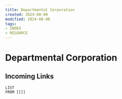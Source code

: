 ```yaml
---
title: Departmental Corporation
created: 2024-08-08
modified: 2024-08-08
tags: 
- INDEX
- RESOURCE
---
```

# Departmental Corporation
## Incoming Links
```dataview
LIST
FROM [[]]
```